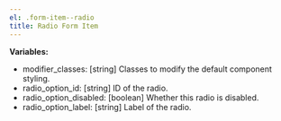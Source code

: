 ```yaml
---
el: .form-item--radio
title: Radio Form Item
---
```


__Variables:__
* modifier_classes: [string] Classes to modify the default component styling.
* radio_option_id: [string] ID of the radio.
* radio_option_disabled: [boolean] Whether this radio is disabled.
* radio_option_label: [string] Label of the radio.
